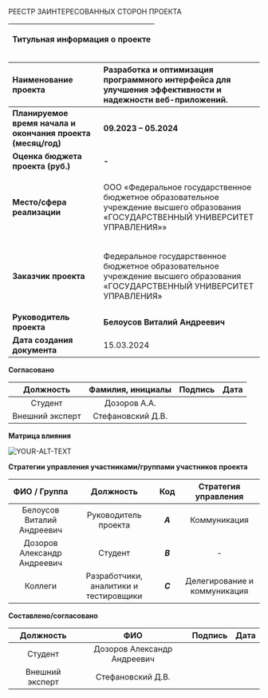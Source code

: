 
РЕЕСТР ЗАИНТЕРЕСОВАННЫХ СТОРОН ПРОЕКТА

|<p>**Титульная информация о проекте**</p><p></p>|
| :-: |

|**Наименование проекта**|**Разработка и оптимизация программного интерфейса для улучшения эффективности и надежности веб-приложений.**|
| :- | :- |
|**Планируемое время начала и окончания проекта (месяц/год)**|**09.2023 – 05.2024**|
|**Оценка бюджета проекта (руб.)**|**-**|
|**Место/сфера реализации**|<p>ООО «Федеральное государственное бюджетное образовательное учреждение высшего образования «ГОСУДАРСТВЕННЫЙ УНИВЕРСИТЕТ УПРАВЛЕНИЯ»»</p>|
|**Заказчик проекта**|<p>Федеральное государственное бюджетное образовательное учреждение высшего образования «ГОСУДАРСТВЕННЫЙ УНИВЕРСИТЕТ УПРАВЛЕНИЯ»</p>|
|**Руководитель проекта**|**Белоусов Виталий Андреевич**|
|**Дата создания документа**|15.03.2024|


**Согласовано**


|**Должность**|**Фамилия, инициалы**|**Подпись**|**Дата**|
| :-: | :-: | :-: | :-: |
|Студент|Дозоров А.А.|||
|Внешний эксперт|Стефановский Д.В.|||

**Матрица влияния**

<picture>
 <source media="(prefers-color-scheme: dark)" srcset="https://github.com/Sfusik/Project-workshop/assets/73952545/ced72bf9-06e2-41d7-9dd3-8aa7a25ae093">
 <source media="(prefers-color-scheme: light)" srcset="https://github.com/Sfusik/Project-workshop/assets/73952545/ced72bf9-06e2-41d7-9dd3-8aa7a25ae093">
 <img alt="YOUR-ALT-TEXT" src="YOUR-DEFAULT-IMAGE">
</picture>


**Стратегии управления участниками/группами участников проекта**


|**ФИО / Группа** |**Должность**|**Код**|**Стратегия управления**|
| :-: | :-: | :-: | :-: |
|Белоусов Виталий Андреевич |Руководитель проекта|***A***|Коммуникация|
|Дозоров Александр Андреевич|Студент|***B***|-|
|Коллеги|Разработчики, аналитики и тестировщики|***C***|Делегирование и коммуникация|


**Составлено/согласовано**


|**Должность**|**ФИО**|**Подпись**|**Дата**|
| :-: | :-: | :-: | :-: |
|Студент|Дозоров Александр Андреевич|||
|Внешний эксперт|Стефановский Д.В.|||
